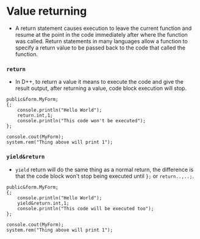# Value returning

- A return statement causes execution to leave the current function and resume at the point in the code immediately after where the function was called. Return statements in many languages allow a function to specify a return value to be passed back to the code that called the function.

### `return`

- In D++, to return a value it means to execute the code and give the result output, after returning a value, code block execution will stop.

```pawn
public&form.MyForm;
{;
	console.println("Hello World");
	return.int,1;
	console.println("This code won't be executed");
};

console.cout(MyForm);
system.rem("Thing above will print 1");
```


### `yield&return`

- `yield` return will do the same thing as a normal return, the difference is that the code block won't stop being executed until `};` or `return..,..;`.

```pawn
public&form.MyForm;
{;
	console.println("Hello World");
	yield&return.int,1;
	console.println("This code will be executed too");
};

console.cout(MyForm);
system.rem("Thing above will print 1");
```